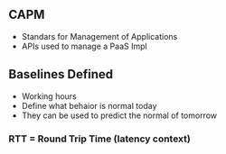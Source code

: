 ## CAPM
- Standars for Management of Applications 
- APIs used to manage a PaaS Impl
## Baselines Defined
- Working hours
- Define what behaior is normal today
- They can be used to predict the normal of tomorrow

### RTT = Round Trip Time (latency context)

 